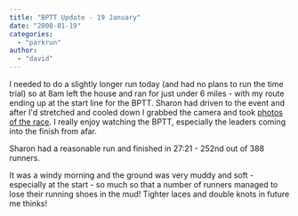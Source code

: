 ```yaml
---
title: "BPTT Update - 19 January"
date: "2008-01-19"
categories: 
  - "parkrun"
author: 
  - "david"
---
```


I needed to do a slightly longer run today (and had no plans to run the time trial) so at 8am left the house and ran for just under 6 miles - with my route ending up at the start line for the BPTT. Sharon had driven to the event and after I'd stretched and cooled down I grabbed the camera and took [photos of the race](http://parkrun.com/Default.aspx?tabid=176). I really enjoy watching the BPTT, especially the leaders coming into the finish from afar.

Sharon had a reasonable run and finished in 27:21 - 252nd out of 388 runners.

It was a windy morning and the ground was very muddy and soft - especially at the start - so much so that a number of runners managed to lose their running shoes in the mud! Tighter laces and double knots in future me thinks!
